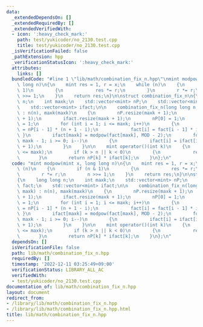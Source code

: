 ```yaml
---
data:
  _extendedDependsOn: []
  _extendedRequiredBy: []
  _extendedVerifiedWith:
  - icon: ':heavy_check_mark:'
    path: test/yukicoder/no_2130.test.cpp
    title: test/yukicoder/no_2130.test.cpp
  _isVerificationFailed: false
  _pathExtension: hpp
  _verificationStatusIcon: ':heavy_check_mark:'
  attributes:
    links: []
  bundledCode: "#line 1 \"lib/math/combination_fix_n.hpp\"\nmint modpow(mint x, long\
    \ long n)\n{\n    mint res = 1, r = x;\n    while (n)\n    {\n        if (n &\
    \ 1)\n        {\n            res *= r;\n        }\n        r *= r;\n        n\
    \ >>= 1;\n    }\n    return res;\n}\n\nstruct combination_fix_n\n{\n    long long\
    \ n;\n    int maxk;\n    std::vector<mint> nP;\n    std::vector<mint> fact;\n\
    \    std::vector<mint> ifact;\n\n    combination_fix_n(long long n, int maxk)\
    \ : n(n), maxk(maxk)\n    {\n        nP.resize(maxk + 1);\n        fact.resize(maxk\
    \ + 1);\n        ifact.resize(maxk + 1);\n        nP[0] = 1;\n        fact[0]\
    \ = 1;\n        for (int i = 1; i <= maxk; i++)\n        {\n            nP[i]\
    \ = nP[i - 1] * (n + 1 - i);\n            fact[i] = fact[i - 1] * i;\n       \
    \ }\n        ifact[maxk] = modpow(fact[maxk], MOD - 2);\n        for (int i =\
    \ maxk - 1; i >= 0; i--)\n        {\n            ifact[i] = ifact[i + 1] * (i\
    \ + 1);\n        }\n    }\n\n    mint operator()(int k)\n    {\n        assert(k\
    \ <= maxk);\n        if (k > n || k < 0)\n        {\n            return 0;\n \
    \       }\n        return nP[k] * ifact[k];\n    }\n};\n"
  code: "mint modpow(mint x, long long n)\n{\n    mint res = 1, r = x;\n    while\
    \ (n)\n    {\n        if (n & 1)\n        {\n            res *= r;\n        }\n\
    \        r *= r;\n        n >>= 1;\n    }\n    return res;\n}\n\nstruct combination_fix_n\n\
    {\n    long long n;\n    int maxk;\n    std::vector<mint> nP;\n    std::vector<mint>\
    \ fact;\n    std::vector<mint> ifact;\n\n    combination_fix_n(long long n, int\
    \ maxk) : n(n), maxk(maxk)\n    {\n        nP.resize(maxk + 1);\n        fact.resize(maxk\
    \ + 1);\n        ifact.resize(maxk + 1);\n        nP[0] = 1;\n        fact[0]\
    \ = 1;\n        for (int i = 1; i <= maxk; i++)\n        {\n            nP[i]\
    \ = nP[i - 1] * (n + 1 - i);\n            fact[i] = fact[i - 1] * i;\n       \
    \ }\n        ifact[maxk] = modpow(fact[maxk], MOD - 2);\n        for (int i =\
    \ maxk - 1; i >= 0; i--)\n        {\n            ifact[i] = ifact[i + 1] * (i\
    \ + 1);\n        }\n    }\n\n    mint operator()(int k)\n    {\n        assert(k\
    \ <= maxk);\n        if (k > n || k < 0)\n        {\n            return 0;\n \
    \       }\n        return nP[k] * ifact[k];\n    }\n};\n"
  dependsOn: []
  isVerificationFile: false
  path: lib/math/combination_fix_n.hpp
  requiredBy: []
  timestamp: '2022-12-11 03:25:49+09:00'
  verificationStatus: LIBRARY_ALL_AC
  verifiedWith:
  - test/yukicoder/no_2130.test.cpp
documentation_of: lib/math/combination_fix_n.hpp
layout: document
redirect_from:
- /library/lib/math/combination_fix_n.hpp
- /library/lib/math/combination_fix_n.hpp.html
title: lib/math/combination_fix_n.hpp
---
```

